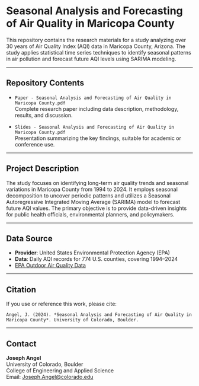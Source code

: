 # Seasonal Analysis and Forecasting of Air Quality in Maricopa County

This repository contains the research materials for a study analyzing over 30 years of Air Quality Index (AQI) data in Maricopa County, Arizona. The study applies statistical time series techniques to identify seasonal patterns in air pollution and forecast future AQI levels using SARIMA modeling.

---

## Repository Contents

- `Paper - Seasonal Analysis and Forecasting of Air Quality in Maricopa County.pdf`  
  Complete research paper including data description, methodology, results, and discussion.

- `Slides - Seasonal Analysis and Forecasting of Air Quality in Maricopa County.pdf`  
  Presentation summarizing the key findings, suitable for academic or conference use.

---

## Project Description

The study focuses on identifying long-term air quality trends and seasonal variations in Maricopa County from 1994 to 2024. It employs seasonal decomposition to uncover periodic patterns and utilizes a Seasonal Autoregressive Integrated Moving Average (SARIMA) model to forecast future AQI values. The primary objective is to provide data-driven insights for public health officials, environmental planners, and policymakers.

---

## Data Source

- **Provider**: United States Environmental Protection Agency (EPA)  
- **Data**: Daily AQI records for 774 U.S. counties, covering 1994–2024  
- [EPA Outdoor Air Quality Data](https://aqs.epa.gov/aqsweb/documents/data_api.html)

---

## Citation

If you use or reference this work, please cite:

```
Angel, J. (2024). *Seasonal Analysis and Forecasting of Air Quality in Maricopa County*. University of Colorado, Boulder.
```

---

## Contact

**Joseph Angel**  
University of Colorado, Boulder  
College of Engineering and Applied Science  
Email: Joseph.Angel@colorado.edu
